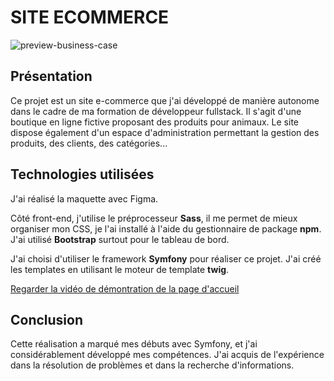  # SITE ECOMMERCE
 
![preview-business-case](https://github.com/alicemimouni/lanimesalerie-symfony/assets/82211729/b291f530-e634-489d-860b-dd189ee7e3c5)

## Présentation

Ce projet est un site e-commerce que j'ai développé de manière autonome dans le cadre de ma formation de développeur fullstack. Il s'agit d'une boutique en ligne fictive proposant des produits pour animaux. Le site dispose également d'un espace d'administration permettant la gestion des produits, des clients, des catégories...

## Technologies utilisées

J'ai réalisé la maquette avec Figma.

Côté front-end, j'utilise le préprocesseur **Sass**, il me permet de mieux organiser mon CSS, je l'ai installé à l'aide du gestionnaire de package **npm**. J'ai utilisé **Bootstrap** surtout pour le tableau de bord.

J'ai choisi d'utiliser le framework **Symfony** pour réaliser ce projet. J'ai créé les templates en utilisant le moteur de template **twig**.

[Regarder la vidéo de démontration de la page d'accueil](https://youtu.be/q8v80nztszA?si=am4v-s9KiETHzCrw)

## Conclusion

Cette réalisation a marqué mes débuts avec Symfony, et j'ai considérablement développé mes compétences. J'ai acquis de l'expérience dans la résolution de problèmes et dans la recherche d'informations.
